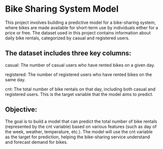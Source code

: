 # Bike Sharing System Model
This project involves building a predictive model for a bike-sharing system, where bikes are made available for short-term use by individuals either for a price or free. The dataset used in this project contains information about daily bike rentals, categorized by casual and registered users.

## The dataset includes three key columns:

casual: The number of casual users who have rented bikes on a given day.

registered: The number of registered users who have rented bikes on the same day.

cnt: The total number of bike rentals on that day, including both casual and registered users. This is the target variable that the model aims to predict.

## Objective:
The goal is to build a model that can predict the total number of bike rentals (represented by the cnt variable) based on various features (such as day of the week, weather, temperature, etc.). The model will use the cnt variable as the target for prediction, helping the bike-sharing service understand and forecast demand for bikes.

